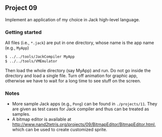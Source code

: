 ## Project 09

Implement an application of my choice in Jack high-level language.

### Getting started
All files (i.e., `*.jack`) are put in one directory, whose name is the app name (e.g., `MyApp`)
```bash
$ ../../tools/JackCompiler MyApp
$ ../../tools/VMEmulator
```
Then load the whole directory (say MyApp) and run. Do not go inside the directory and load a single file. Turn off animation for graphic app, otherwise we have to wait for a long time to see stuff on the screen.

### Notes
* More sample Jack apps (e.g., `Pong`) can be found in `./projects/11`. They are given as test cases for Jack compiler and thus can be treated as samples.
* A bitmap editor is available at <http://www.nand2tetris.org/projects/09/BitmapEditor/BitmapEditor.html>, which can be used to create customized sprite.

